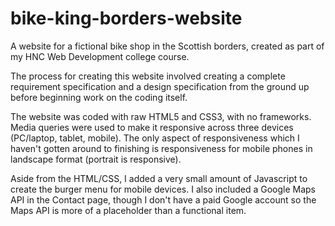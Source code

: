 # bike-king-borders-website
A website for a fictional bike shop in the Scottish borders, created as part of my HNC Web Development college course.

The process for creating this website involved creating a complete requirement specification and a design specification from the ground up before beginning work on the coding itself.

The website was coded with raw HTML5 and CSS3, with no frameworks. Media queries were used to make it responsive across three devices (PC/laptop, tablet, mobile). The only aspect of responsiveness which I haven't gotten around to finishing is responsiveness for mobile phones in landscape format (portrait is responsive).

Aside from the HTML/CSS, I added a very small amount of Javascript to create the burger menu for mobile devices. I also included a Google Maps API in the Contact page, though I don't have a paid Google account so the Maps API is more of a placeholder than a functional item.
